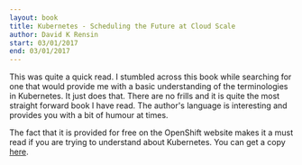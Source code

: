 ```yaml
---
layout: book
title: Kubernetes - Scheduling the Future at Cloud Scale
author: David K Rensin
start: 03/01/2017
end: 03/01/2017
---
```


This was quite a quick read. I stumbled across this book while searching for one that would provide me with a basic understanding of the terminologies in Kubernetes. It just does that. There are no frills and it is quite the most straight forward book I have read. The author's language is interesting and provides you with a bit of humour at times. 

The fact that it is provided for free on the OpenShift website makes it a must read if you are trying to understand about Kubernetes. You can get a copy [here](https://www.openshift.com/promotions/kubernetes.html).

